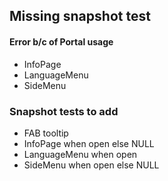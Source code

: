 ## Missing snapshot test

#### Error b/c of Portal usage

- InfoPage
- LanguageMenu
- SideMenu

### Snapshot tests to add

- FAB tooltip
- InfoPage when open else NULL
- LanguageMenu when open
- SideMenu when open else NULL

